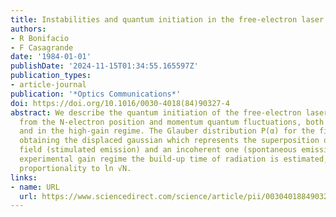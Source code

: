 ```yaml
---
title: Instabilities and quantum initiation in the free-electron laser
authors:
- R Bonifacio
- F Casagrande
date: '1984-01-01'
publishDate: '2024-11-15T01:34:55.165597Z'
publication_types:
- article-journal
publication: '*Optics Communications*'
doi: https://doi.org/10.1016/0030-4018(84)90327-4
abstract: We describe the quantum initiation of the free-electron laser, starting
  from the N-electron position and momentum quantum fluctuations, both in the small-gain
  and in the high-gain regime. The Glauber distribution P(α) for the field is derived,
  obtaining the displaced gaussian which represents the superposition of a coherent
  field (stimulated emission) and an incoherent one (spontaneous emission). In the
  experimental gain regime the build-up time of radiation is estimated, showing its
  proportionality to ln √N.
links:
- name: URL
  url: https://www.sciencedirect.com/science/article/pii/0030401884903274
---
```

